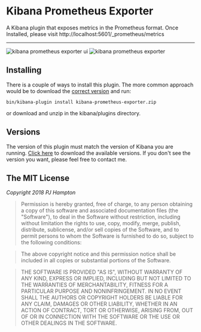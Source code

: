 # Kibana Prometheus Exporter

A Kibana plugin that exposes metrics in the Prometheus format.
Once Installed, please visit http://localhost:5601/_prometheus/metrics

---

<img src="https://raw.githubusercontent.com/pjhampton/kibana-prometheus-exporter/master/screenshots/kibana_ui.png" alt="kibana prometheus exporter ui">

<img src="https://raw.githubusercontent.com/pjhampton/kibana-prometheus-exporter/master/screenshots/kibana_prometheus.png" alt="kibana prometheus exporter">

## Installing

There is a couple of ways to install this plugin. The more common approach would be to download the [correct version](#versions) and run:

```
bin/kibana-plugin install kibana-prometheus-exporter.zip
```

or download and unzip in the kibana/plugins directory.

## Versions

The version of this plugin must match the version of Kibana you are running. [Click here](https://github.com/pjhampton/kibana-prometheus-exporter/releases) to download the available versions. If you don't see the version you want, please feel free to contact me.

## The MIT License

*Copyright 2018 PJ Hampton*

> Permission is hereby granted, free of charge, to any person obtaining a copy of this software and associated documentation files (the "Software"), to deal in the Software without restriction, including without limitation the rights to use, copy, modify, merge, publish, distribute, sublicense, and/or sell copies of the Software, and to permit persons to whom the Software is furnished to do so, subject to the following conditions:

> The above copyright notice and this permission notice shall be included in all copies or substantial portions of the Software.

> THE SOFTWARE IS PROVIDED "AS IS", WITHOUT WARRANTY OF ANY KIND, EXPRESS OR IMPLIED, INCLUDING BUT NOT LIMITED TO THE WARRANTIES OF MERCHANTABILITY, FITNESS FOR A PARTICULAR PURPOSE AND NONINFRINGEMENT. IN NO EVENT SHALL THE AUTHORS OR COPYRIGHT HOLDERS BE LIABLE FOR ANY CLAIM, DAMAGES OR OTHER LIABILITY, WHETHER IN AN ACTION OF CONTRACT, TORT OR OTHERWISE, ARISING FROM, OUT OF OR IN CONNECTION WITH THE SOFTWARE OR THE USE OR OTHER DEALINGS IN THE SOFTWARE.
